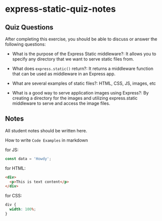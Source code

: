 # express-static-quiz-notes

## Quiz Questions

After completing this exercise, you should be able to discuss or answer the following questions:

- What is the purpose of the Express Static middleware?: It allows you to specify any directory that we want to serve static files from.

- What does `express.static()` return?: It returns a middleware function that can be used as middleware in an Express app.

- What are several examples of static files?: HTML, CSS, JS, images, etc

- What is a good way to serve application images using Express?: By creating a directory for the images and utilizing express.static middleware to serve and access the image files.

## Notes

All student notes should be written here.

How to write `Code Examples` in markdown

for JS:

```javascript
const data = 'Howdy';
```

for HTML:

```html
<div>
  <p>This is text content</p>
</div>
```

for CSS:

```css
div {
  width: 100%;
}
```
